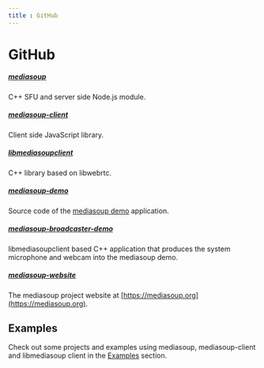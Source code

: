 ```yaml
---
title : GitHub
---
```



# GitHub

##### [mediasoup](https://github.com/versatica/mediasoup/)

C++ SFU and server side Node.js module.

##### [mediasoup-client](https://github.com/versatica/mediasoup-client/)

Client side JavaScript library.

##### [libmediasoupclient](https://github.com/versatica/libmediasoupclient/)

C++ library based on libwebrtc.

##### [mediasoup-demo](https://github.com/versatica/mediasoup-demo/)

Source code of the [mediasoup demo](https://demo.mediasoup.org) application.

##### [mediasoup-broadcaster-demo](https://github.com/versatica/mediasoup-broadcaster-demo/)

libmediasoupclient based C++ application that produces the system microphone and webcam into the mediasoup demo.

##### [mediasoup-website](https://github.com/versatica/mediasoup-website/)

The mediasoup project website at [https://mediasoup.org](https://mediasoup.org).


## Examples

Check out some projects and examples using mediasoup, mediasoup-client and libmediasoup client in the [Examples](/documentation/examples/) section.

